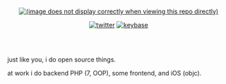<!-- this svg+css thing is pretty much stolen from https://github.com/sindresorhus/css-in-readme-like-wat -->
<br>
<div align="center">
  <a href="">
    <!-- 
      this line references a file in my repo relative the my profile page.
      this means this image will not display correctly in the repo itself.
    -->
    <img src="/vladdeSV/vladdeSV/raw/master/resource/header.svg" alt="(image does not display correctly when viewing this repo directly)">
  </a>

  <p>
  
[![twitter](https://img.shields.io/badge/-@vladdeSV-1da1f2?logo=twitter&logoColor=fff)](https://twitter.com/vladdeSV)
[![keybase](https://img.shields.io/badge/keybase-vladdeSV-33a0ff?logo=keybase&logoColor=white)](https://keybase.io/vladdeSV)

  </p>
    
  
</div>
<br>
<br>
<!-- end heading -->

just like you, i do open source things.

at work i do backend PHP (7, OOP), some frontend, and iOS (objc).
